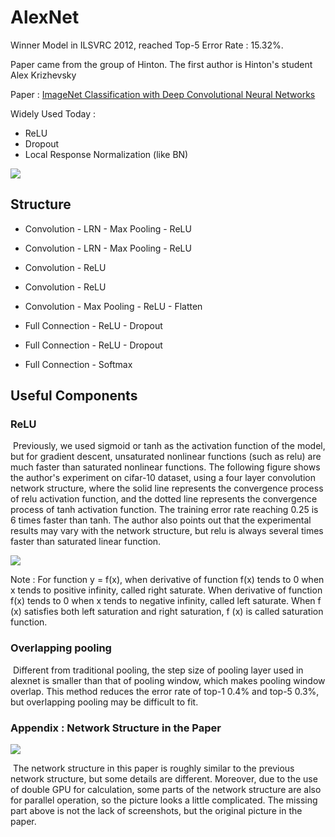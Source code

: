 # AlexNet

Winner Model in ILSVRC 2012, reached Top-5 Error Rate : 15.32%.

Paper came from the group of Hinton. The first author is Hinton's student Alex Krizhevsky 

Paper : [ImageNet Classification with Deep Convolutional Neural Networks]( http://117.128.6.17/cache/papers.nips.cc/paper/4824-imagenet-classification-with-deep-convolutional-neural-networks.pdf?ich_args2=471-10210609042273_2c33356b33e836590b1305ee534853fd_10001002_9c896d28d4cbf7d5963c518939a83798_923622c10d2856fbe84390527e9c1b0e )

Widely Used Today :

- ReLU
- Dropout
- Local Response Normalization (like BN)

![](https://cdn.jsdelivr.net/gh/mao-jy/mao-jy.github.io/2020/06/27/AlexNet/AlexNet_Andrew_Ng_20200627.png)

## Structure

- Convolution - LRN - Max Pooling - ReLU

- Convolution - LRN - Max Pooling - ReLU
- Convolution - ReLU
- Convolution - ReLU

- Convolution - Max Pooling - ReLU - Flatten
- Full Connection - ReLU - Dropout
- Full Connection - ReLU - Dropout
- Full Connection - Softmax

## Useful Components

### ReLU

​	Previously, we used sigmoid or tanh as the activation function of the model, but for gradient descent, unsaturated nonlinear functions (such as relu) are much faster than saturated nonlinear functions. The following figure shows the author's experiment on cifar-10 dataset, using a four layer convolution network structure, where the solid line represents the convergence process of relu activation function, and the dotted line represents the convergence process of tanh activation function. The training error rate reaching 0.25 is 6 times faster than tanh. The author also points out that the experimental results may vary with the network structure, but relu is always several times faster than saturated linear function.

![](https://cdn.jsdelivr.net/gh/mao-jy/mao-jy.github.io/2020/06/27/AlexNet/ReLU_20200627.png)

Note : For function y = f(x), when derivative of function f(x) tends to 0 when x tends to positive infinity, called right saturate. When derivative of function f(x) tends to 0 when x tends to negative infinity, called left saturate. When f (x) satisfies both left saturation and right saturation, f (x) is called saturation function.

### Overlapping pooling

​	Different from traditional pooling, the step size of pooling layer used in alexnet is smaller than that of pooling window, which makes pooling window overlap. This method reduces the error rate of top-1 0.4% and top-5 0.3%, but overlapping pooling may be difficult to fit.

### Appendix : Network Structure in the Paper

![](https://cdn.jsdelivr.net/gh/mao-jy/mao-jy.github.io/2020/06/27/AlexNet/AlexNet_20200627.png)

​	The network structure in this paper is roughly similar to the previous network structure, but some details are different. Moreover, due to the use of double GPU for calculation, some parts of the network structure are also for parallel operation, so the picture looks a little complicated. The missing part above is not the lack of screenshots, but the original picture in the paper.
